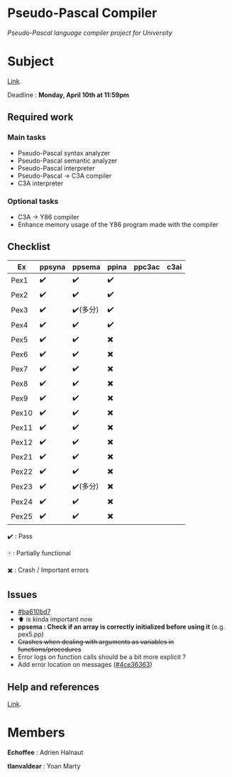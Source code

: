 
# Pseudo-Pascal Compiler
*Pseudo-Pascal language compiler project for University*

# Subject
[Link](http://dept-info.labri.fr/ENSEIGNEMENT/compi/projet.pdf).

Deadline : **Monday, April 10th at 11:59pm**

## Required work

### Main tasks

- Pseudo-Pascal syntax analyzer
- Pseudo-Pascal semantic analyzer
- Pseudo-Pascal interpreter
- Pseudo-Pascal -> C3A compiler
- C3A interpreter

### Optional tasks

- C3A -> Y86 compiler
- Enhance memory usage of the Y86 program made with the compiler 

## Checklist
Ex 	  | ppsyna | ppsema	 | ppina | ppc3ac | c3ai |
------|--------|---------|-------|--------|------|
Pex1  | ✔️ 	  |	✔️		|✔️		|		 |		|
Pex2  | ✔️ 	  |	✔️		|✔️		|		 |		|
Pex3  | ✔️ 	  |	✔️(多分)|✔️	  |		 |		|
Pex4  | ✔️ 	  |	✔️		|✔️		|		 |		|
Pex5  | ✔️ 	  |	✔️		|✖️		|		 |		|
Pex6  | ✔️ 	  |	✔️		|✖️		|		 |		|
Pex7  | ✔️ 	  |	✔️		|✖️		|		 |		|
Pex8  | ✔️ 	  |	✔️		|✖️		|		 |		|  
Pex9  | ✔️ 	  |	✔️		|✖️		|		 |		|
Pex10 | ✔️	  |	✔️		|✖️		|		 |		|
Pex11 | ✔️ 	  |	✔️		|✖️		|		 |		|
Pex12 | ✔️	  |	✔️		|✖️		|		 |		|
Pex21 | ✔️	  |	✔️		|✖️		|		 |		|
Pex22 | ✔️	  |	✔️		|✖️		|		 |		|
Pex23 | ✔️	  |	✔️(多分)|✖️	  |		 |		|
Pex24 | ✔️	  |	✔️		|✖️		|		 |		|
Pex25 | ✔️	  |	✔️		|✖️		|		 |		|

✔️ : Pass 

🀄 : Partially functional

✖️ : Crash / Important errors

## Issues
- [#ba610bd7](https://github.com/Echoffee/pp-compiler/commit/ba610bd799cef48539d7e537eecc1285ef51a5e2)
- ⬆️ is kinda important now
- **ppsema : Check if an array is correctly initialized before using it** (e.g. pex5.pp)
- ~~Crashes when dealing with arguments as variables in functions/procedures~~
- Error logs on function calls should be a bit more explicit ?
- Add error location on messages ([#4ce36363](https://github.com/Echoffee/pp-compiler/commit/4ce363631ff69613c96d2842c5fae2b0d84470eb))

## Help and references

[Link](http://dept-info.labri.fr/ENSEIGNEMENT/compi/).

# Members

**Echoffee** : Adrien Halnaut

**tlanvaldear** : Yoan Marty
